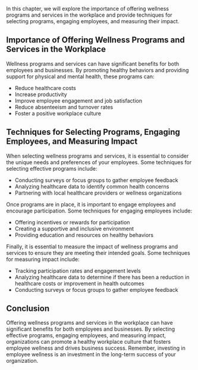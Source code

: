 
In this chapter, we will explore the importance of offering wellness programs and services in the workplace and provide techniques for selecting programs, engaging employees, and measuring their impact.

Importance of Offering Wellness Programs and Services in the Workplace
----------------------------------------------------------------------

Wellness programs and services can have significant benefits for both employees and businesses. By promoting healthy behaviors and providing support for physical and mental health, these programs can:

* Reduce healthcare costs
* Increase productivity
* Improve employee engagement and job satisfaction
* Reduce absenteeism and turnover rates
* Foster a positive workplace culture

Techniques for Selecting Programs, Engaging Employees, and Measuring Impact
---------------------------------------------------------------------------

When selecting wellness programs and services, it is essential to consider the unique needs and preferences of your employees. Some techniques for selecting effective programs include:

* Conducting surveys or focus groups to gather employee feedback
* Analyzing healthcare data to identify common health concerns
* Partnering with local healthcare providers or wellness organizations

Once programs are in place, it is important to engage employees and encourage participation. Some techniques for engaging employees include:

* Offering incentives or rewards for participation
* Creating a supportive and inclusive environment
* Providing education and resources on healthy behaviors

Finally, it is essential to measure the impact of wellness programs and services to ensure they are meeting their intended goals. Some techniques for measuring impact include:

* Tracking participation rates and engagement levels
* Analyzing healthcare data to determine if there has been a reduction in healthcare costs or improvement in health outcomes
* Conducting surveys or focus groups to gather employee feedback

Conclusion
----------

Offering wellness programs and services in the workplace can have significant benefits for both employees and businesses. By selecting effective programs, engaging employees, and measuring impact, organizations can promote a healthy workplace culture that fosters employee wellness and drives business success. Remember, investing in employee wellness is an investment in the long-term success of your organization.
